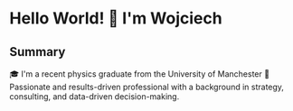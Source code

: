 # Hello World! 👋 I'm Wojciech

## Summary

🎓 I'm a recent physics graduate from the University of Manchester
🚀 Passionate and results-driven professional with a background in strategy, consulting, and data-driven decision-making.
